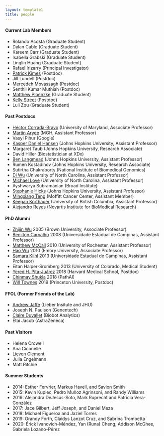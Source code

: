 ```yaml
---
layout: template1
title: people
---
```


#### Current Lab Members

- Rolando Acosta (Graduate Student)
- Dylan Cable (Graduate Student)
- Kareem Carr (Graduate Student)
- Isabella Grabski (Graduate Student)
- Linglin Huang (Graduate Student)
- Rafael Irizarry (Principal Investigator)
- [Patrick Kimes](https://www.pkimes.com/) (Postdoc)
- Jill Lundell (Postdoc)
- Mercedeh Movassagh (Postdoc)
- Senthil Kumar Muthiah (Postdoc)
- [Matthew Ploenzke](https://mploenzke.github.io/) (Graduate Student)
- [Kelly Street](https://kellystreet.org/) (Postdoc)
- Luli Zou (Graduate Student)

#### Past Postdocs

- [Héctor Corrada-Bravo](http://www.hcbravo.org/) (University of Maryland, Associate Professor)
- [Martin Aryee](http://aryee.mgh.harvard.edu/) (MGH, Assistant Professor)
- Vasyl Pihur (Google)
- [Kasper Daniel Hansen](https://www.hansenlab.org/) (Johns Hopkins University, Assistant Professor)
- Margaret Taub (Johns Hopkins University, Research Associate)
- David Hiller (Biostatistician at XDx)
- [Ben Langmead](http://www.langmead-lab.org/) (Johns Hopkins University, Assistant Professor)
- Rumen Kostadinov (Johns Hopkins University, Research Associate)
- Sutirtha Chakraborty (National Institute of Biomedical Genomics)
- [Di Wu](http://diwulab.web.unc.edu/) (University of North Carolina, Assistant Professor)
- [Michael Love](https://mikelove.github.io/) (University of North Carolina, Assistant Professor)
- Ayshwarya Subramanian (Broad Institute)
- [Stephanie Hicks](http://www.stephaniehicks.com/) (Johns Hopkins University, Assistant Professor)
- [Mingxiang Teng](https://tengmx.github.io/) (Moffitt Cancer Center, Assistant Member)
- [Keegan Korthauer](http://kkorthauer.org/) (University of British Columbia, Assistant Professor)
- [Alejandro Reyes](http://alejandroreyes.org/) (Novartis Institute for BioMedical Research)

#### PhD Alumni

- [Zhijin Wu](http://www.stat.brown.edu/zwu/) 2005 (Brown University, Associate Professor)
- [Benilton Carvalho](https://scholar.google.com/citations?hl=es&user=44vQTS4AAAAJ) 2008 (Universidade Estadual de Campinas, Assistant Professor)
- [Matthew McCall](https://mnmccall.com/) 2010 (University of Rochester, Assistant Professor)
- [Hao Wu](http://www.haowulab.org/) 2010 (Emory University, Associate Professor)
- [Samara Kiihl](https://samarafk.github.io/) 2013 (Universidade Estadual de Campinas, Assistant Professor)
- Eitan Halper-Sromberg 2013 (University of Colorado, Medical Student)
- [Yered H. Pita-Juárez](https://yeredh.github.io) 2018 (Harvard Medical School, Postdoc)
- [Chinmay Shukla](https://cshukla.github.io/) 2018 (PathAI)
- [Will Townes](https://willtownes.github.io/) 2019 (Princeton University, Postdoc)

#### FFOL (Former Friends of the Lab)

- [Andrew Jaffe](http://aejaffe.com/) (Lieber Insitute and JHU)
- Joseph N. Paulson (Genentech)
- [Claire Duvallet](https://cduvallet.github.io/) (Biobot Analytics)
- Etai Jacob (AstraZeneca)

#### Past Visitors 

- Helena Crowell
- Ana Ciconelle
- Lieven Clement
- Julia Engelmann
- Matt Ritchie

#### Summer Students

- 2014: Esther Fervrier, Markus Havell, and  Savion Smith
- 2015: Kevin Kupiec, Pedro Mu&ntilde;oz Agrinsoni, and Randy Williams
- 2016: Alejandra DeJesús-Soto, Mark Ruprecht and Patricia Vera-González
- 2017: Jace Gilbert, Jeff Joseph, and Daniel Meza
- 2018: Michael Figueroa and Jaziel Torres
- 2019: Orandy Forth, Claidys Lanzot Cruz, and Sabrina Trombetta 
- 2020: Érick Ivanovich-Méndez, Yan (Runa) Cheng, Addison McGhee, Gabriela Lozano-Pérez

